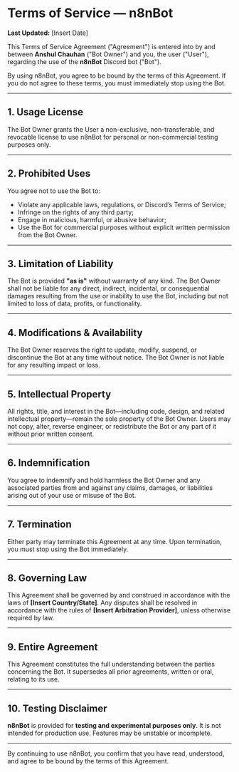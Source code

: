 # Terms of Service — n8nBot

**Last Updated:** [Insert Date]

This Terms of Service Agreement ("Agreement") is entered into by and between **Anshul Chauhan** ("Bot Owner") and you, the user ("User"), regarding the use of the **n8nBot** Discord bot ("Bot").

By using n8nBot, you agree to be bound by the terms of this Agreement. If you do not agree to these terms, you must immediately stop using the Bot.

---

## 1. Usage License

The Bot Owner grants the User a non-exclusive, non-transferable, and revocable license to use n8nBot for personal or non-commercial testing purposes only.

---

## 2. Prohibited Uses

You agree not to use the Bot to:

- Violate any applicable laws, regulations, or Discord’s Terms of Service;
- Infringe on the rights of any third party;
- Engage in malicious, harmful, or abusive behavior;
- Use the Bot for commercial purposes without explicit written permission from the Bot Owner.

---

## 3. Limitation of Liability

The Bot is provided **"as is"** without warranty of any kind. The Bot Owner shall not be liable for any direct, indirect, incidental, or consequential damages resulting from the use or inability to use the Bot, including but not limited to loss of data, profits, or functionality.

---

## 4. Modifications & Availability

The Bot Owner reserves the right to update, modify, suspend, or discontinue the Bot at any time without notice. The Bot Owner is not liable for any resulting impact or loss.

---

## 5. Intellectual Property

All rights, title, and interest in the Bot—including code, design, and related intellectual property—remain the sole property of the Bot Owner. Users may not copy, alter, reverse engineer, or redistribute the Bot or any part of it without prior written consent.

---

## 6. Indemnification

You agree to indemnify and hold harmless the Bot Owner and any associated parties from and against any claims, damages, or liabilities arising out of your use or misuse of the Bot.

---

## 7. Termination

Either party may terminate this Agreement at any time. Upon termination, you must stop using the Bot immediately.

---

## 8. Governing Law

This Agreement shall be governed by and construed in accordance with the laws of **[Insert Country/State]**. Any disputes shall be resolved in accordance with the rules of **[Insert Arbitration Provider]**, unless otherwise required by law.

---

## 9. Entire Agreement

This Agreement constitutes the full understanding between the parties concerning the Bot. It supersedes all prior agreements, written or oral, relating to its use.

---

## 10. Testing Disclaimer

**n8nBot** is provided for **testing and experimental purposes only**. It is not intended for production use. Features may be unstable or incomplete.

---

By continuing to use n8nBot, you confirm that you have read, understood, and agree to be bound by the terms of this Agreement.
